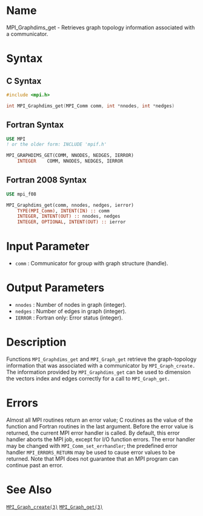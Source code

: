 # Name

MPI_Graphdims_get  - Retrieves graph topology information associated
with a communicator.

# Syntax

## C Syntax

```c
#include <mpi.h>

int MPI_Graphdims_get(MPI_Comm comm, int *nnodes, int *nedges)
```

## Fortran Syntax

```fortran
USE MPI
! or the older form: INCLUDE 'mpif.h'

MPI_GRAPHDIMS_GET(COMM, NNODES, NEDGES, IERROR)
    INTEGER    COMM, NNODES, NEDGES, IERROR
```

## Fortran 2008 Syntax

```fortran
USE mpi_f08

MPI_Graphdims_get(comm, nnodes, nedges, ierror)
    TYPE(MPI_Comm), INTENT(IN) :: comm
    INTEGER, INTENT(OUT) :: nnodes, nedges
    INTEGER, OPTIONAL, INTENT(OUT) :: ierror
```


# Input Parameter

* `comm` : Communicator for group with graph structure (handle).

# Output Parameters

* `nnodes` : Number of nodes in graph (integer).
* `nedges` : Number of edges in graph (integer).
* `IERROR` : Fortran only: Error status (integer).

# Description

Functions `MPI_Graphdims_get` and `MPI_Graph_get` retrieve the
graph-topology information that was associated with a communicator by
`MPI_Graph_create.`
The information provided by `MPI_Graphdims_get` can be used to dimension
the vectors index and edges correctly for a call to `MPI_Graph_get.`

# Errors

Almost all MPI routines return an error value; C routines as the value
of the function and Fortran routines in the last argument.
Before the error value is returned, the current MPI error handler is
called. By default, this error handler aborts the MPI job, except for
I/O function errors. The error handler may be changed with
`MPI_Comm_set_errhandler`; the predefined error handler `MPI_ERRORS_RETURN`
may be used to cause error values to be returned. Note that MPI does not
guarantee that an MPI program can continue past an error.

# See Also

[`MPI_Graph_create(3)`](./?file=MPI_Graph_create.md)
[`MPI_Graph_get(3)`](./?file=MPI_Graph_get.md)
